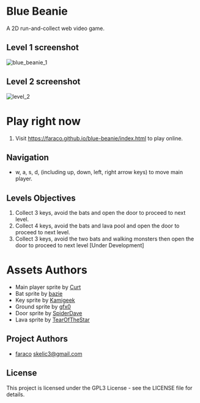 # Blue Beanie

A 2D run-and-collect web video game.

## Level 1 screenshot

![blue_beanie_1](https://user-images.githubusercontent.com/24475030/34360413-9db68dd6-ea9b-11e7-839c-646e9b486ebd.png)

## Level 2 screenshot

![level_2](https://user-images.githubusercontent.com/24475030/34401081-f154f990-ebd2-11e7-8aae-d07d29d8cbb1.png)

# Play right now

1. Visit https://faraco.github.io/blue-beanie/index.html to play online.

## Navigation

* w, a, s, d, (including up, down, left, right arrow keys) to move main player.

## Levels Objectives
1. Collect 3 keys, avoid the bats and open the door to proceed to next level.
2. Collect 4 keys, avoid the bats and lava pool and open the door to proceed to next level.
3. Collect 3 keys, avoid the two bats and walking monsters then open the door to proceed to next level [Under Development]


# Assets Authors

* Main player sprite by [Curt]( https://opengameart.org/content/rpg-character)
* Bat sprite by [bazie](https://opengameart.org/users/bagzie)
* Key sprite by [Kamigeek](https://opengameart.org/users/kamigeek)
* Ground sprite by [gfx0](https://opengameart.org/users/gfx0)
* Door sprite by [SpiderDave](https://opengameart.org/users/spiderdave)
* Lava sprite by [TearOfTheStar](https://opengameart.org/users/tearofthestar)

## Project Authors

* [faraco](https://github.com/faraco) <skelic3@gmail.com>
        
## License

This project is licensed under the GPL3 License - see the LICENSE file for details.
    
